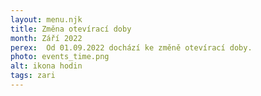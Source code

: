 ```yaml
---
layout: menu.njk
title: Změna otevírací doby
month: Září 2022
perex:  Od 01.09.2022 dochází ke změně otevírací doby. 
photo: events_time.png
alt: ikona hodin
tags: zari
---
```


